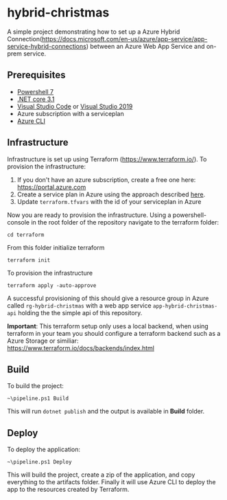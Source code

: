 # hybrid-christmas
A simple project demonstrating how to set up a Azure Hybrid Connection(https://docs.microsoft.com/en-us/azure/app-service/app-service-hybrid-connections) between an Azure Web App Service and on-prem service.

## Prerequisites
- [Powershell 7](https://docs.microsoft.com/en-us/powershell/scripting/install/installing-powershell-core-on-windows?view=powershell-7.1)
- [.NET core 3.1](https://dotnet.microsoft.com/download/dotnet-core/3.1)
- [Visual Studio Code](https://code.visualstudio.com/download) or [Visual Studio 2019](https://visualstudio.microsoft.com/downloads/)
- Azure subscription with a serviceplan
- [Azure CLI](https://docs.microsoft.com/en-us/cli/azure/install-azure-cli)

## Infrastructure
Infrastructure is set up using Terraform (https://www.terraform.io/).
To provision the infrastructure:
1. If you don't have an azure subscription, create a free one here: https://portal.azure.com
1. Create a service plan in Azure using the approach described [here](https://docs.microsoft.com/en-us/azure/app-service/app-service-plan-manage).
1. Update `terraform.tfvars` with the id of your serviceplan in Azure

Now you are ready to provision the infrastructure.
Using a powershell-console in the root folder of the repository navigate to the terraform folder:
```
cd terraform
```
From this folder initialize terraform
```
terraform init
```
To provision the infrastructure
```
terraform apply -auto-approve
```
A successful provisioning of this should give a resource group in Azure called `rg-hybrid-christmas` with a web app service `app-hybrid-christmas-api` holding the the simple api of this repository.

**Important**: This terraform setup only uses a local backend, when using terraform in your team you should configure a terraform backend such as a Azure Storage or similiar: https://www.terraform.io/docs/backends/index.html

## Build
To build the project:
```
~\pipeline.ps1 Build
```
This will run `dotnet publish` and the output is available in **Build** folder.

## Deploy
To deploy the application:
```
~\pipeline.ps1 Deploy
```
This will build the project, create a zip of the application, and copy everything to the artifacts folder. Finally it will use Azure CLI to deploy the app to the resources created by Terraform.